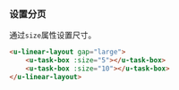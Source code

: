### 设置分页

通过`size`属性设置尺寸。

``` html
<u-linear-layout gap="large">
    <u-task-box :size="5"></u-task-box>
    <u-task-box :size="10"></u-task-box>
</u-linear-layout>
```
